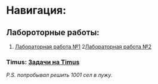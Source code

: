 # Навигация:

## Лабороторные работы:
1) [Лабораторная работа №1](https://github.com/StupidFraid/javaBasicLab/tree/master/src/Lab_1)
2[Лабораторная работа №2](https://github.com/StupidFraid/javaBasicLab/tree/master/src/Lab_2)

### Timus: [Задачи на Timus](https://github.com/StupidFraid/javaBasicLab/tree/master/src/timus)
_P.S. попробывал решить 1001 сел в лужу._